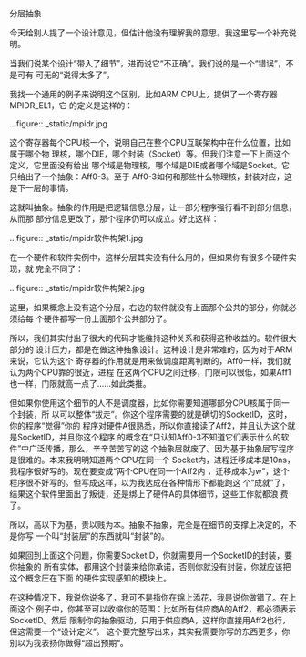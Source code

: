     
分层抽象

今天给别人提了一个设计意见，但估计他没有理解我的意思。我这里写一个补充说明。

当我们说某个设计“带入了细节”，进而说它“不正确”。我们说的是一个“错误”，不是可有
可无的“说得太多了”。

我找一个通用的例子来说明这个区别，比如ARM CPU上，提供了一个寄存器MPIDR_EL1，它
的定义是这样的：

  .. figure:: _static/mpidr.jpg

这个寄存器每个CPU核一个，说明自己在整个CPU互联架构中在什么位置，比如属于哪个物
理核，哪个DIE，哪个封装（Socket）等。但我们注意一下上面这个定义，它里面没有给出
哪个域是物理核，哪个域是DIE或者哪个域是Socket。它只给出了一个抽象：Aff0-3。至于
Aff0-3如何和那些什么物理核，封装对应，这是下一层的事情。

这就叫抽象。抽象的作用是把逻辑信息分层，让一部分程序强行看不到部分信息，从而那
部分信息更改了，那个程序仍可以成立。好比这样：

  .. figure:: _static/mpidr软件构架1.jpg

在一个硬件和软件实例中，这样分层其实没有什么用的，但如果你有很多个硬件实现，就
完全不同了：

  .. figure:: _static/mpidr软件构架2.jpg

这里，如果概念上没有这个分层，右边的软件就没有上面那个公共的部分，你就必须给每
个硬件都写一份上面那个公共部分了。

所以，我们其实付出了很大的代码才能维持这种关系和获得这种收益的。软件很大部分的
设计压力，都是在做这种抽象设计。这种设计是非常难的，因为对于ARM来说，它认为这个
寄存器的作用就是用来做调度距离判断的，Aff0一样，我们就认为两个CPU靠的很近，进程
在这两个CPU之间迁移，门限可以很低，如果Aff1也一样，门限就高一点了……如此类推。

但如果你使用这个细节的人不是调度器，比如你需要知道哪部分CPU核属于同一个封装，所
以可以整体“拔走”。你这个程序需要的就是确切的SocketID，这时，你的程序“觉得”你的
程序对硬件A很熟悉，所以你直接读了Aff2，并且认为这个就是SocketID，并且你这个程序
的概念在“只认知Aff0-3不知道它们表示什么的软件”中广泛传播，那么，辛辛苦苦写的这
个抽象层就废了。因为基于抽象层写程序是很难的。本来我明明知道两个CPU在同一个
Socket内，进程迁移成本是10ns，我程序很好写的。现在要变成“两个CPU在同一个Aff2内
，迁移成本为w”，这个程序很不好写的。但写成这样，以为我达成在各种情形下都能跑这
个“成就”了，结果这个软件里面出了叛徒，还是绑上了硬件A的具体细节，这些工作就都浪
费了。

所以，高以下为基，贵以贱为本。抽象不抽象，完全是在细节的支撑上决定的，不是你写
一个叫“封装层”的东西就叫“封装”的。

如果回到上面这个问题，你需要SocketID，你就需要用一个SocketID的封装，要你抽象的
所有实体，都用这个封装来给你承诺，否则你就没有封装，你就应该把这个概念圧在下面
的硬件实现感知的模块上。

在这种情况下，我说你说多了，我可不是指你在锦上添花，我是说你做错了。在上面这个
例子中，你甚至可以收缩你的范围：比如所有供应商A的Aff2，都必须表示SocketID。然后
限制你的抽象驱动，只用于供应商A，这样你直接用Aff2也行，但这需要一个“设计定义”。
这个要完整写出来，其实我需要你写的东西更多，你别以为我表扬你做得“超出预期”。
